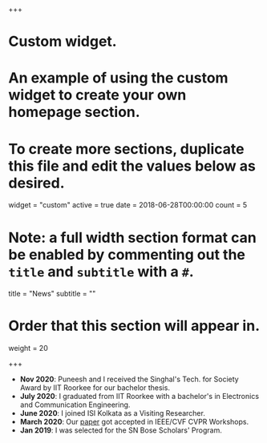 +++
# Custom widget.
# An example of using the custom widget to create your own homepage section.
# To create more sections, duplicate this file and edit the values below as desired.
widget = "custom"
active = true
date = 2018-06-28T00:00:00
count = 5

# Note: a full width section format can be enabled by commenting out the `title` and `subtitle` with a `#`.
title = "News"
 subtitle = ""

# Order that this section will appear in.
weight = 20

+++

- **Nov 2020**:
  Puneesh and I received the Singhal's Tech. for Society Award by IIT Roorkee for our bachelor thesis.
- **July 2020**:
  I graduated from IIT Roorkee with a bachelor's in Electronics and Communication Engineering.
- **June 2020**:
  I joined ISI Kolkata as a Visiting Researcher.
- **March 2020**:
  Our [paper](https://openaccess.thecvf.com/content_CVPRW_2020/html/w31/Deora_Structure_Preserving_Compressive_Sensing_MRI_Reconstruction_Using_Generative_Adversarial_Networks_CVPRW_2020_paper.html) got accepted in IEEE/CVF CVPR Workshops.
- **Jan 2019**:
  I was selected for the SN Bose Scholars' Program. 
